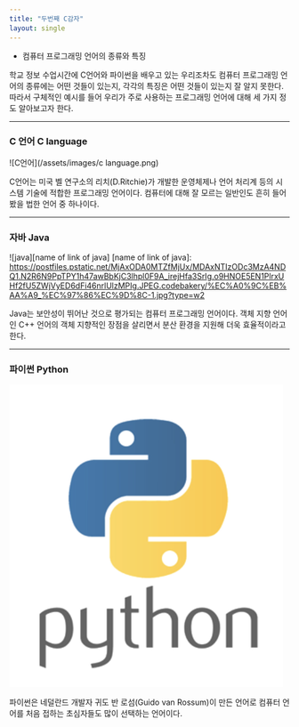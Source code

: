 ```yaml
---
title: "두번째 C감자"
layout: single
---
```

- 컴퓨터 프로그래밍 언어의 종류와 특징 




 학교 정보 수업시간에 C언어와 파이썬을 배우고 있는 우리조차도 컴퓨터 프로그래밍 언어의 종류에는 어떤 것들이 있는지, 각각의 특징은 어떤 것들이 있는지 잘 알지 못한다. 따라서 구체적인 예시를 들어 우리가 주로 사용하는 프로그래밍 언어에 대해 세 가지 정도 알아보고자 한다.
 
---
### C 언어 C language
![C언어](/assets/images/c language.png)   

 C언어는 미국 벨 연구소의 리치(D.Ritchie)가 개발한 운영체제나 언어 처리계 등의 시스템 기술에 적합한 프로그래밍 언어이다. 컴퓨터에 대해 잘 모르는 일반인도 흔히 들어봤을 법한 언어 중 하나이다.

---
### 자바 Java

![java][name of link of java]
[name of link of java]: https://postfiles.pstatic.net/MjAxODA0MTZfMjUx/MDAxNTIzODc3MzA4NDQ1.N2R6N9PpTPY1h47awBbKjC3lhpl0F9A_irejHfa3SrIg.o9HNOE5EN1PlrxUHf2fU5ZWjVyED6dFi46nrlUlzMPIg.JPEG.codebakery/%EC%A0%9C%EB%AA%A9_%EC%97%86%EC%9D%8C-1.jpg?type=w2

 Java는 보안성이 뛰어난 것으로 평가되는 컴퓨터 프로그래밍 언어이다. 객체 지향 언어인 C++ 언어의 객체 지향적인 장점을 살리면서 분산 환경을 지원해 더욱 효율적이라고 한다.

---
### 파이썬 Python
[![Python](/assets/images/python.png "더 자세한 내용을 원하시면 방문해 보세요!")](https://search.pstatic.net/common/?src=http%3A%2F%2Fblogfiles.naver.net%2FMjAyMDA2MjNfMTU5%2FMDAxNTkyOTAwNjAyMzYx._jtpP7Z0ALXkQdV1dXmHLBlzEUq1DE6MU83q_nyLWwEg.iimdQvlkkhK8Xf5C2-rXvXYJ2aSjJSawwwNQ_IgBd-sg.PNG.maso-campus%2Fimage.png&type=sc960_832)

 파이썬은 네덜란드 개발자 귀도 반 로섬(Guido van Rossum)이 만든 언어로 컴퓨터 언어를 처음 접하는 초심자들도 많이 선택하는 언어이다. 
